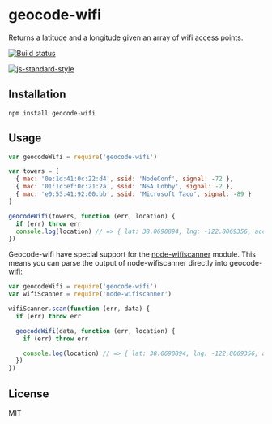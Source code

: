 # geocode-wifi

Returns a latitude and a longitude given an array of wifi access points.

[![Build status](https://travis-ci.org/watson/geocode-wifi.svg?branch=master)](https://travis-ci.org/watson/geocode-wifi)

[![js-standard-style](https://raw.githubusercontent.com/feross/standard/master/badge.png)](https://github.com/feross/standard)

## Installation

```
npm install geocode-wifi
```

## Usage

```js
var geocodeWifi = require('geocode-wifi')

var towers = [
  { mac: '0e:1d:41:0c:22:d4', ssid: 'NodeConf', signal: -72 },
  { mac: '01:1c:ef:0c:21:2a', ssid: 'NSA Lobby', signal: -2 },
  { mac: 'e0:53:41:92:00:bb', ssid: 'Microsoft Taco', signal: -89 }
]

geocodeWifi(towers, function (err, location) {
  if (err) throw err
  console.log(location) // => { lat: 38.0690894, lng: -122.8069356, accuracy: 42 }
})
```

Geocode-wifi have special support for the
[node-wifiscanner](https://github.com/mauricesvay/node-wifiscanner)
module. This means you can parse the output of node-wifiscanner directly
into geocode-wifi:

```js
var geocodeWifi = require('geocode-wifi')
var wifiScanner = require('node-wifiscanner')

wifiScanner.scan(function (err, data) {
  if (err) throw err

  geocodeWifi(data, function (err, location) {
    if (err) throw err

    console.log(location) // => { lat: 38.0690894, lng: -122.8069356, accuracy: 42 }
  })
})
```

## License

MIT
